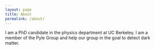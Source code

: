 ```yaml
---
layout: page
title: About
permalink: /about/
---
```


I am a PhD candidate in the physics department at UC Berkeley. I am a member of the Pyle Group and help our group in the goal to detect dark matter.
